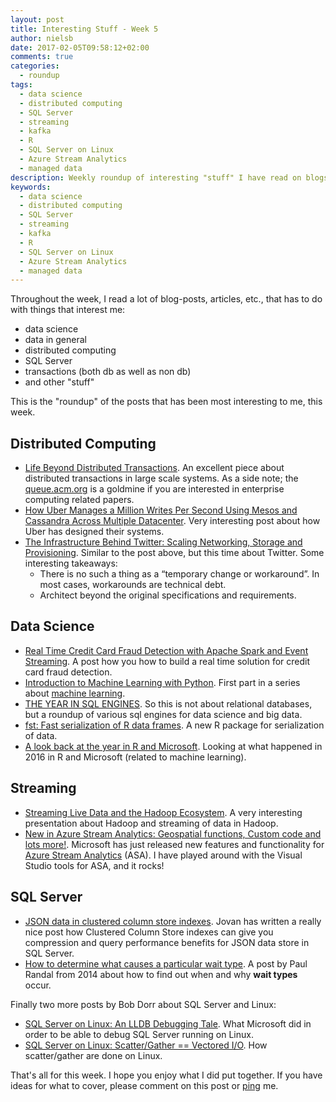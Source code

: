 ```yaml
---
layout: post
title: Interesting Stuff - Week 5
author: nielsb
date: 2017-02-05T09:58:12+02:00
comments: true
categories:
  - roundup
tags:
  - data science
  - distributed computing
  - SQL Server
  - streaming
  - kafka
  - R
  - SQL Server on Linux
  - Azure Stream Analytics
  - managed data
description: Weekly roundup of interesting "stuff" I have read on blogs etc.
keywords:
  - data science
  - distributed computing
  - SQL Server
  - streaming
  - kafka
  - R
  - SQL Server on Linux
  - Azure Stream Analytics
  - managed data
---
```


Throughout the week, I read a lot of blog-posts, articles, etc., that has to do with things that interest me:

* data science
* data in general
* distributed computing
* SQL Server
* transactions (both db as well as non db)
* and other "stuff"

This is the "roundup" of the posts that has been most interesting to me, this week. 

<!--more-->

## Distributed Computing

* [Life Beyond Distributed Transactions][2]. An excellent piece about distributed transactions in large scale systems. As a side note; the [queue.acm.org][3] is a goldmine if you are interested in enterprise computing related papers.
* [How Uber Manages a Million Writes Per Second Using Mesos and Cassandra Across Multiple Datacenter][4]. Very interesting post about how Uber has designed their systems.
* [The Infrastructure Behind Twitter: Scaling Networking, Storage and Provisioning][5]. Similar to the post above, but this time about Twitter. Some interesting takeaways:
    * There is no such a thing as a “temporary change or workaround”. In most cases, workarounds are technical debt.
    * Architect beyond the original specifications and requirements.

## Data Science

* [Real Time Credit Card Fraud Detection with Apache Spark and Event Streaming][6]. A post how you how to build a real time solution for credit card fraud detection.
* [Introduction to Machine Learning with Python][7]. First part in a series about [machine learning][8].
* [THE YEAR IN SQL ENGINES][9]. So this is not about relational databases, but a roundup of various sql engines for data science and big data.
* [fst: Fast serialization of R data frames][10]. A new R package for serialization of data.
* [A look back at the year in R and Microsoft][11]. Looking at what happened in 2016 in R and Microsoft (related to machine learning).

## Streaming

* [Streaming Live Data and the Hadoop Ecosystem][12]. A very interesting presentation about Hadoop and streaming of data in Hadoop.
* [New in Azure Stream Analytics: Geospatial functions, Custom code and lots more!][13]. Microsoft has just released new features and functionality for [Azure Stream Analytics][14] (ASA). I have played around with the Visual Studio tools for ASA, and it rocks!

## SQL Server

* [JSON data in clustered column store indexes][15]. Jovan has written a really nice post how Clustered Column Store indexes can give you compression and query performance benefits for JSON data store in SQL Server.
* [How to determine what causes a particular wait type][16]. A post by Paul Randal from 2014 about how to find out when and why **wait types** occur. 

Finally two more posts by Bob Dorr about SQL Server and Linux:

* [SQL Server on Linux: An LLDB Debugging Tale][18]. What Microsoft did in order to be able to debug SQL Server running on Linux.
* [SQL Server on Linux: Scatter/Gather == Vectored I/O][19]. How scatter/gather are done on Linux.

That's all for this week. I hope you enjoy what I did put together. If you have ideas for what to cover, please comment on this post or [ping][ma] me.

[ma]: mailto:niels.it.berglund@gmail.com
[de]: (/derivco)
[1]: https://blog.acolyer.org
[2]: http://queue.acm.org/detail.cfm?id=3025012
[3]: http://queue.acm.org/
[4]: http://highscalability.com/blog/2016/9/28/how-uber-manages-a-million-writes-per-second-using-mesos-and.html
[5]: https://www.infoq.com/news/2017/01/scaling-twitter-infrastructure
[6]: https://www.mapr.com/blog/real-time-credit-card-fraud-detection-apache-spark-and-event-streaming
[7]: https://www.infoq.com/articles/ml-intro-python
[8]: https://www.infoq.com/introduction-machine-learning
[9]: https://thomaswdinsmore.com/2017/02/01/year-in-sql-engines/
[10]: http://blog.revolutionanalytics.com/2017/02/fst-fast-serialization-of-r-data-frames.html
[11]: http://blog.revolutionanalytics.com/2017/02/the-year-in-r.html
[12]: https://www.infoq.com/presentations/streaming-hadoop
[13]: https://azure.microsoft.com/en-us/blog/new-in-azure-stream-analytics-geospatial-functions-custom-code-and-lots-more/
[14]: https://azure.microsoft.com/en-us/services/stream-analytics/
[15]: https://blogs.msdn.microsoft.com/sqlserverstorageengine/2017/02/02/json-data-in-clustered-column-store-indexes/
[16]: http://www.sqlskills.com/blogs/paul/determine-causes-particular-wait-type/
[17]: http://www.sqlskills.com/blogs/paul/what-are-logmgr_reserve_append-waits/
[18]: https://blogs.msdn.microsoft.com/bobsql/2017/01/29/sql-server-on-linux-an-lldb-debugging-tale/
[19]: https://blogs.msdn.microsoft.com/bobsql/2017/01/31/sql-server-on-linux-scattergather-vectored-io/
